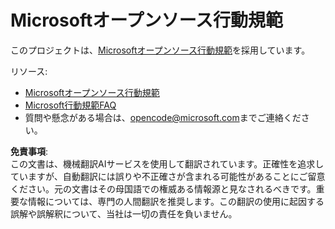 # Microsoftオープンソース行動規範

このプロジェクトは、[Microsoftオープンソース行動規範](https://opensource.microsoft.com/codeofconduct/)を採用しています。

リソース:

- [Microsoftオープンソース行動規範](https://opensource.microsoft.com/codeofconduct/)
- [Microsoft行動規範FAQ](https://opensource.microsoft.com/codeofconduct/faq/)
- 質問や懸念がある場合は、[opencode@microsoft.com](mailto:opencode@microsoft.com)までご連絡ください。

**免責事項**:  
この文書は、機械翻訳AIサービスを使用して翻訳されています。正確性を追求していますが、自動翻訳には誤りや不正確さが含まれる可能性があることにご留意ください。元の文書はその母国語での権威ある情報源と見なされるべきです。重要な情報については、専門の人間翻訳を推奨します。この翻訳の使用に起因する誤解や誤解釈について、当社は一切の責任を負いません。